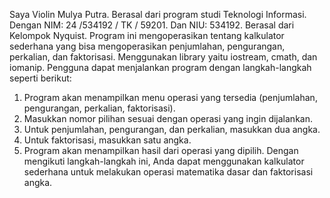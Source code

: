 Saya Violin Mulya Putra. Berasal dari program studi Teknologi Informasi. Dengan NIM: 24 /534192 / TK / 59201. Dan NIU: 534192. Berasal dari Kelompok Nyquist. Program ini mengoperasikan tentang kalkulator sederhana yang bisa mengoperasikan penjumlahan, pengurangan, perkalian, dan faktorisasi. Menggunakan library yaitu iostream, cmath, dan iomanip. Pengguna dapat menjalankan program dengan langkah-langkah seperti berikut:
1. Program akan menampilkan menu operasi yang tersedia (penjumlahan, pengurangan, perkalian, faktorisasi).
2. Masukkan nomor pilihan sesuai dengan operasi yang ingin dijalankan.
3. Untuk penjumlahan, pengurangan, dan perkalian, masukkan dua angka.
4. Untuk faktorisasi, masukkan satu angka.
5. Program akan menampilkan hasil dari operasi yang dipilih.
Dengan mengikuti langkah-langkah ini, Anda dapat menggunakan kalkulator sederhana untuk melakukan operasi matematika dasar dan faktorisasi angka.
